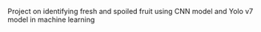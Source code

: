 Project on identifying fresh and spoiled fruit using CNN model and Yolo v7 model in machine learning